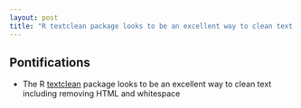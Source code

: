 ```yaml
---
layout: post
title: "R textclean package looks to be an excellent way to clean text including removing HTML and whitespace"
---
```


## Pontifications

* The R [textclean](https://github.com/trinker/textclean) package looks to be an excellent way to clean text including removing HTML and whitespace


